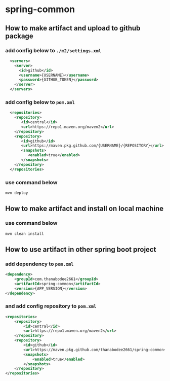 # spring-common

## How to make artifact and upload to github package
### add config below to `./m2/settings.xml`
```xml
  <servers>
    <server>
      <id>github</id>
      <username>{USERNAME}</username>
      <password>{GITHUB_TOKEN}</password>
    </server>
  </servers>
```

### add config below to `pom.xml`
```xml
  <repositories>
    <repository>
       <id>central</id>
       <url>https://repo1.maven.org/maven2</url>
    </repository>
    <repository>
       <id>github</id>
       <url>https://maven.pkg.github.com/{USERNAME}/{REPOSITORY}</url>
       <snapshots>
          <enabled>true</enabled>
       </snapshots>
    </repository>
  </repositories>
```

### use command below 
```bash
mvn deploy
```

## How to make artifact and install on local machine
### use command below
```bash
mvn clean install
```

## How to use artifact in other spring boot project
### add dependency to `pom.xml`
```xml
<dependency>
    <groupId>com.thanabodee2661</groupId>
    <artifactId>spring-common</artifactId>
    <version>{APP_VERSION}</version>
</dependency>
```
### and add config repository to `pom.xml`
```xml
<repositories>
    <repository>
        <id>central</id>
        <url>https://repo1.maven.org/maven2</url>
    </repository>
    <repository>
        <id>github</id>
        <url>https://maven.pkg.github.com/thanabodee2661/spring-common</url>
        <snapshots>
            <enabled>true</enabled>
        </snapshots>
    </repository>
</repositories>
```